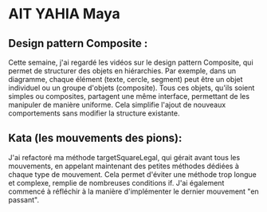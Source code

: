 # AIT YAHIA Maya 

## Design pattern Composite :

Cette semaine, j'ai regardé les vidéos sur le design pattern Composite, qui permet de structurer des objets en hiérarchies. 
Par exemple, dans un diagramme, chaque élément (texte, cercle, segment) peut être un objet individuel ou un groupe d'objets (composite). 
Tous ces objets, qu'ils soient simples ou composites, partagent une même interface, permettant de les manipuler de manière uniforme. 
Cela simplifie l'ajout de nouveaux comportements sans modifier la structure existante.

## Kata (les mouvements des pions): 

J'ai refactoré ma méthode targetSquareLegal, qui gérait avant tous les mouvements, en appelant maintenant des petites méthodes dédiées à chaque type de mouvement. 
Cela permet d'éviter une méthode trop longue et complexe, remplie de nombreuses conditions if. 
J'ai également commencé à réfléchir à la manière d'implémenter le dernier mouvement "en passant".
